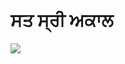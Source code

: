# ਸਤ ਸ੍ਰੀ ਅਕਾਲ

![](https://github-readme-stats.vercel.app/api?username=gsc2001&show_icons=true&count_private=true&theme=highcontrast&include_all_commits=true)
